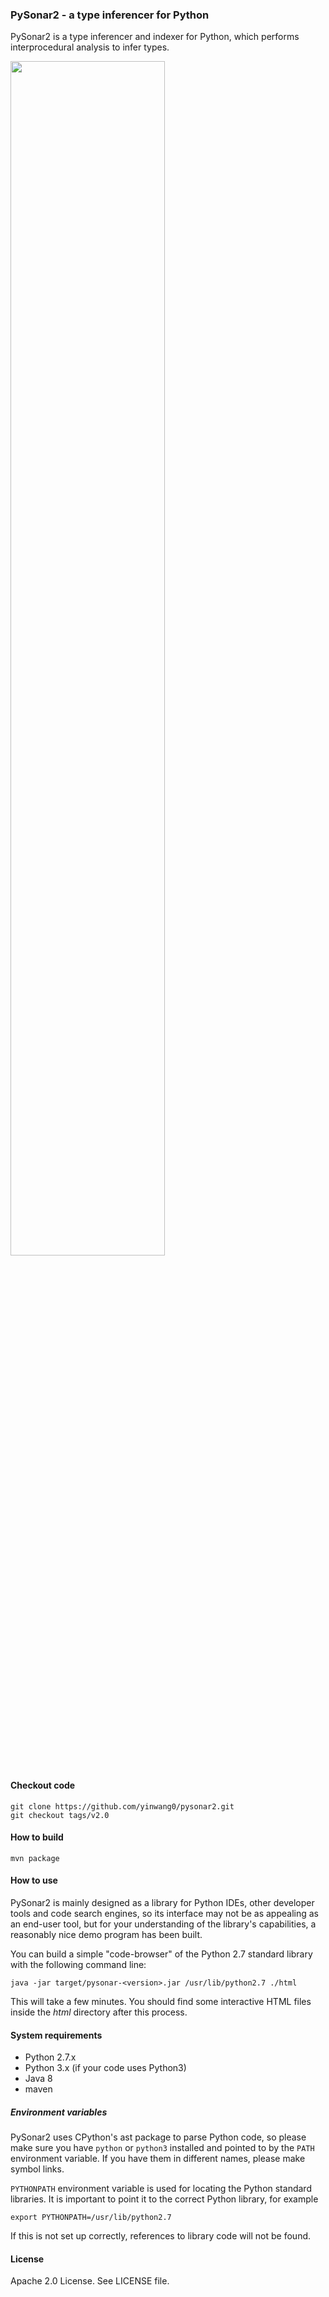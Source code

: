 ### PySonar2 - a type inferencer for Python

PySonar2 is a type inferencer and indexer for Python, which performs interprocedural analysis to
infer types.

<a href="http://www.yinwang.org/resources/demos/pysonar2/email/header.py.html">
<img src="http://www.yinwang.org/images/pysonar2.gif" width="70%">
</a>

#### Checkout code

    git clone https://github.com/yinwang0/pysonar2.git
    git checkout tags/v2.0


#### How to build

    mvn package


#### How to use

PySonar2 is mainly designed as a library for Python IDEs, other developer
tools and code search engines, so its interface may not be as appealing as an
end-user tool, but for your understanding of the library's capabilities, a
reasonably nice demo program has been built.

You can build a simple "code-browser" of the Python 2.7 standard library with
the following command line:

    java -jar target/pysonar-<version>.jar /usr/lib/python2.7 ./html

This will take a few minutes. You should find some interactive HTML files inside
the _html_ directory after this process.



#### System requirements

* Python 2.7.x
* Python 3.x (if your code uses Python3)
* Java 8
* maven



##### Environment variables

PySonar2 uses CPython's ast package to parse Python code, so please make sure
you have `python` or `python3` installed and pointed to by the `PATH`
environment variable. If you have them in different names, please make symbol
links.

`PYTHONPATH` environment variable is used for locating the Python standard
libraries. It is important to point it to the correct Python library, for
example

    export PYTHONPATH=/usr/lib/python2.7

If this is not set up correctly, references to library code will not be found.



#### License

Apache 2.0 License. See LICENSE file.
